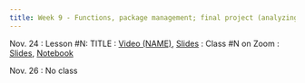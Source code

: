 ```yaml
---
title: Week 9 - Functions, package management; final project (analyzing data)
---
```


Nov. 24
: Lesson #N: TITLE
  : [Video (NAME)](#), [Slides](#)
: Class #N on Zoom
  : [Slides](#), [Notebook](#)

Nov. 26
: No class
